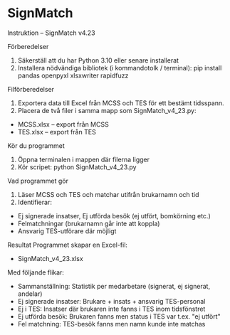 # SignMatch

Instruktion – SignMatch v4.23

Förberedelser
1. Säkerställ att du har Python 3.10 eller senare installerat
2. Installera nödvändiga bibliotek (i kommandotolk / terminal): pip install pandas openpyxl xlsxwriter rapidfuzz

Filförberedelser
1. Exportera data till Excel från MCSS och TES för ett bestämt tidsspann.
2. Placera de två filer i samma mapp som SignMatch_v4_23.py:
- MCSS.xlsx – export från MCSS
- TES.xlsx – export från TES

Kör du programmet
1. Öppna terminalen i mappen där filerna ligger
2. Kör scripet: python SignMatch_v4_23.py

Vad programmet gör
1. Läser MCSS och TES och matchar utifrån brukarnamn och tid
2. Identifierar:
- Ej signerade insatser, Ej utförda besök (ej utfört, bomkörning etc.)
- Felmatchningar (brukarnamn går inte att koppla)
- Ansvarig TES-utförare där möjligt

Resultat
Programmet skapar en Excel-fil:
- SignMatch_v4_23.xlsx

Med följande flikar:
- Sammanställning:
Statistik per medarbetare (signerat, ej signerat, andelar)
- Ej signerade insatser:
Brukare + insats + ansvarig TES-personal
- Ej i TES:
Insatser där brukaren inte fanns i TES inom tidsfönstret
- Ej utförda besök:
Brukaren fanns men status i TES var t.ex. "ej utfört"
- Fel matchning:
TES-besök fanns men namn kunde inte matchas
